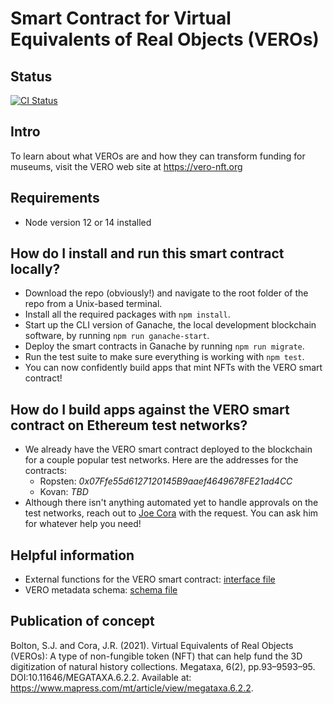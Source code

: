 # Smart Contract for Virtual Equivalents of Real Objects (VEROs)

## Status
[![CI Status](https://github.com/VERO-NFT/vero-nft/actions/workflows/ci.yml/badge.svg?branch=main)](https://github.com/VERO-NFT/vero-nft/actions/workflows/ci.yml)

## Intro
To learn about what VEROs are and how they can transform funding for museums, visit the VERO web site at https://vero-nft.org

## Requirements
* Node version 12 or 14 installed

## How do I install and run this smart contract locally?
* Download the repo (obviously!) and navigate to the root folder of the repo from a Unix-based terminal.
* Install all the required packages with `npm install`.
* Start up the CLI version of Ganache, the local development blockchain software, by running `npm run ganache-start`.
* Deploy the smart contracts in Ganache by running `npm run migrate`.
* Run the test suite to make sure everything is working with `npm test`.
* You can now confidently build apps that mint NFTs with the VERO smart contract!

## How do I build apps against the VERO smart contract on Ethereum test networks?
* We already have the VERO smart contract deployed to the blockchain for a couple popular test networks. Here are the
addresses for the contracts:
  * Ropsten: *0x07Ffe55d6127120145B9aaef4649678FE21ad4CC*
  * Kovan: *TBD*
* Although there isn't anything automated yet to handle approvals on the test networks, reach out to
[Joe Cora](cora.1@osu.edu) with the request. You can ask him for whatever help you need!

## Helpful information
* External functions for the VERO smart contract: [interface file](../blob/main/contracts/IVero.sol)
* VERO metadata schema: [schema file](../blob/main/schema/vero-metadata-schema.json)

## Publication of concept
Bolton, S.J. and Cora, J.R. (2021). Virtual Equivalents of Real Objects (VEROs): A type of non-fungible token
(NFT) that can help fund the 3D digitization of natural history collections. Megataxa, 6(2), pp.93–9593–95.
DOI:10.11646/MEGATAXA.6.2.2. Available at: https://www.mapress.com/mt/article/view/megataxa.6.2.2.
